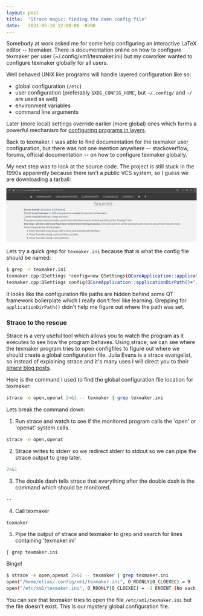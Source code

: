 ```yaml
---
layout: post
title:  "Strace magic: finding the damn config file"
date:   2021-05-18 12:00:00 -0700
---
```


Somebody at work asked me for some help configuring an interactive LaTeX editor -- texmaker. There is documentation online on how to configure texmaker per user (~/.config/xm1/texmaker.ini) but my coworker wanted to configure texmaker globally for all users.

Well behaved UNIX like programs will handle layered configuration like so:
- global configuration (`/etc`)
- user configuration (preferably `$XDG_CONFIG_HOME`, but `~/.config/` and `~/` are used as well)
- environment variables
- command line arguments

Later (more local) settings override earlier (more global) ones which forms a powerful mechanism for [configuring programs in layers](http://www.catb.org/~esr/writings/taoup/html/ch10s02.html).

Back to texmaker. I was able to find documentation for the texmaker user configuration, but there was not one mention anywhere -- stackoverflow, forums, official documentation -- on how to configure texmaker globally.

My next step was to look at the source code. The project is still stuck in the 1990s apparently because there isn't a public VCS system, so I guess we are downloading a tarball:

![tarball](/assets/texmaker-tarball.png)

Lets try a quick grep for `texmaker.ini` because that is what the config file should be named:
```bash
$ grep -r texmaker.ini
texmaker.cpp:QSettings *config=new QSettings(QCoreApplication::applicationDirPath()+"/texmaker.ini",QSettings::IniFormat);
texmaker.cpp:QSettings config(QCoreApplication::applicationDirPath()+"/texmaker.ini",QSettings::IniFormat);
```

It looks like the configuration file paths are hidden behind some QT framework boilerplate which I really don't feel like learning. Grepping for `applicationDirPath()` didn't help me figure out where the path was set.


### Strace to the rescue
Strace is a very useful tool which allows you to watch the program as it executes to see how the program behaves. Using strace, we can see where the texmaker program tries to open configfiles to figure out where we should create a global configuration file. Julia Evans is a strace evangelist, so instead of explaining strace and it's many uses I will direct you to their [strace blog posts](https://jvns.ca/categories/strace/).

Here is the command I used to find the global configuration file location for texmaker:
```bash
strace -e open,openat 2>&1 -- texmaker | grep texmaker.ini
```

Lets break the command down:
1. Run strace and watch to see if the monitored program calls the 'open' or 'openat' system calls.
```bash
strace -e open,openat
```

2. Strace writes to stderr so we redirect stderr to stdout so we can pipe the strace output to grep later.
```bash
2>&1
```

3. The double dash tells strace that everything after the double dash is the command which should be monitored.
```bash
--
```

4. Call texmaker
```bash
texmaker
```

5. Pipe the output of strace and texmaker to grep and search for lines containing 'texmaker.ini' 
```
| grep texmaker.ini
```

Bingo!
```bash
$ strace -e open,openat 2>&1 -- texmaker | grep texmaker.ini
open("/home/elias/.config/xm1/texmaker.ini", O_RDONLY|O_CLOEXEC) = 9
open("/etc/xm1/texmaker.ini", O_RDONLY|O_CLOEXEC) = -1 ENOENT (No such file or directory)
```

You can see that texmaker tries to open the file `/etc/xm1/texmaker.ini` but the file doesn't exist. This is our mystery global configuration file.
